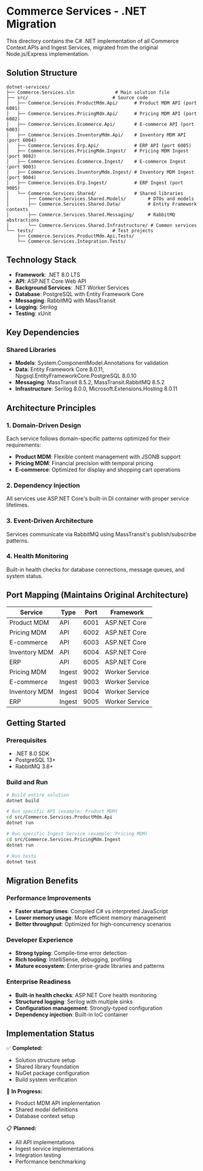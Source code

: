 # Commerce Services - .NET Migration

This directory contains the C# .NET implementation of all Commerce Context APIs and Ingest Services, migrated from the original Node.js/Express implementation.

## Solution Structure

```
dotnet-services/
├── Commerce.Services.sln               # Main solution file
├── src/                               # Source code
│   ├── Commerce.Services.ProductMdm.Api/      # Product MDM API (port 6001)
│   ├── Commerce.Services.PricingMdm.Api/      # Pricing MDM API (port 6002)
│   ├── Commerce.Services.Ecommerce.Api/       # E-commerce API (port 6003)
│   ├── Commerce.Services.InventoryMdm.Api/    # Inventory MDM API (port 6004)
│   ├── Commerce.Services.Erp.Api/             # ERP API (port 6005)
│   ├── Commerce.Services.PricingMdm.Ingest/   # Pricing MDM Ingest (port 9002)
│   ├── Commerce.Services.Ecommerce.Ingest/    # E-commerce Ingest (port 9003)
│   ├── Commerce.Services.InventoryMdm.Ingest/ # Inventory MDM Ingest (port 9004)
│   ├── Commerce.Services.Erp.Ingest/          # ERP Ingest (port 9005)
│   └── Commerce.Services.Shared/              # Shared libraries
│       ├── Commerce.Services.Shared.Models/        # DTOs and models
│       ├── Commerce.Services.Shared.Data/          # Entity Framework contexts
│       ├── Commerce.Services.Shared.Messaging/     # RabbitMQ abstractions
│       └── Commerce.Services.Shared.Infrastructure/ # Common services
└── tests/                             # Test projects
    ├── Commerce.Services.ProductMdm.Api.Tests/
    └── Commerce.Services.Integration.Tests/
```

## Technology Stack

- **Framework**: .NET 8.0 LTS
- **API**: ASP.NET Core Web API
- **Background Services**: .NET Worker Services
- **Database**: PostgreSQL with Entity Framework Core
- **Messaging**: RabbitMQ with MassTransit
- **Logging**: Serilog
- **Testing**: xUnit

## Key Dependencies

### Shared Libraries
- **Models**: System.ComponentModel.Annotations for validation
- **Data**: Entity Framework Core 8.0.11, Npgsql.EntityFrameworkCore.PostgreSQL 8.0.10
- **Messaging**: MassTransit 8.5.2, MassTransit.RabbitMQ 8.5.2
- **Infrastructure**: Serilog 8.0.0, Microsoft.Extensions.Hosting 8.0.11

## Architecture Principles

### 1. Domain-Driven Design
Each service follows domain-specific patterns optimized for their requirements:
- **Product MDM**: Flexible content management with JSONB support
- **Pricing MDM**: Financial precision with temporal pricing
- **E-commerce**: Optimized for display and shopping cart operations

### 2. Dependency Injection
All services use ASP.NET Core's built-in DI container with proper service lifetimes.

### 3. Event-Driven Architecture
Services communicate via RabbitMQ using MassTransit's publish/subscribe patterns.

### 4. Health Monitoring
Built-in health checks for database connections, message queues, and system status.

## Port Mapping (Maintains Original Architecture)

| Service | Type | Port | Framework |
|---------|------|------|-----------|
| Product MDM | API | 6001 | ASP.NET Core |
| Pricing MDM | API | 6002 | ASP.NET Core |
| E-commerce | API | 6003 | ASP.NET Core |
| Inventory MDM | API | 6004 | ASP.NET Core |
| ERP | API | 6005 | ASP.NET Core |
| Pricing MDM | Ingest | 9002 | Worker Service |
| E-commerce | Ingest | 9003 | Worker Service |
| Inventory MDM | Ingest | 9004 | Worker Service |
| ERP | Ingest | 9005 | Worker Service |

## Getting Started

### Prerequisites
- .NET 8.0 SDK
- PostgreSQL 13+
- RabbitMQ 3.8+

### Build and Run
```bash
# Build entire solution
dotnet build

# Run specific API (example: Product MDM)
cd src/Commerce.Services.ProductMdm.Api
dotnet run

# Run specific Ingest Service (example: Pricing MDM)
cd src/Commerce.Services.PricingMdm.Ingest
dotnet run

# Run tests
dotnet test
```

## Migration Benefits

### Performance Improvements
- **Faster startup times**: Compiled C# vs interpreted JavaScript
- **Lower memory usage**: More efficient memory management
- **Better throughput**: Optimized for high-concurrency scenarios

### Developer Experience
- **Strong typing**: Compile-time error detection
- **Rich tooling**: IntelliSense, debugging, profiling
- **Mature ecosystem**: Enterprise-grade libraries and patterns

### Enterprise Readiness
- **Built-in health checks**: ASP.NET Core health monitoring
- **Structured logging**: Serilog with multiple sinks
- **Configuration management**: Strongly-typed configuration
- **Dependency injection**: Built-in IoC container

## Implementation Status

✅ **Completed:**
- Solution structure setup
- Shared library foundation
- NuGet package configuration
- Build system verification

🔄 **In Progress:**
- Product MDM API implementation
- Shared model definitions
- Database context setup

📋 **Planned:**
- All API implementations
- Ingest service implementations
- Integration testing
- Performance benchmarking